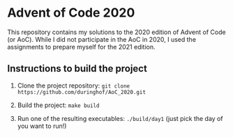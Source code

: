 # Advent of Code 2020

This repository contains my solutions to the 2020 edition of Advent of Code (or AoC). While I did not participate in the AoC in 2020, I used the assignments to prepare myself for the 2021 edition.

## Instructions to build the project

1. Clone the project repository: `git clone https://github.com/duringhof/AoC_2020.git`

3. Build the project: `make build`

4. Run one of the resulting executables: `./build/day1` (just pick the day of you want to run!)
